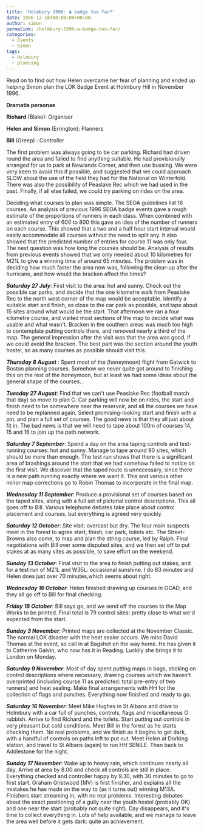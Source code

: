 ```yaml
---
title: 'Holmbury 1996: A badge too far?'
date: 1996-12-16T00:00:00+00:00
author: simon
permalink: /holmbury-1996-a-badge-too-far/
categories:
  - Events
  - Simon
tags:
  - Holmbury
  - planning
---
```

Read on to find out how Helen overcame her fear of planning and ended up helping Simon plan the LOK Badge Event at Holmbury Hill in November 1996.

**Dramatis personae**

 **Richard** (Blake): Organiser

 **Helen and Simon** (Errington): Planners

 **Bill** (Greep) : Controller
<!--more-->

The first problem was always going to be car parking. Richard had driven round the area and failed to find anything suitable. He had provisionally arranged for us to park at Newlands Corner, and then use bussing. We were very keen to avoid this if possible, and suggested that we could approach SLOW about the use of the field they had for the National on Winterfold. There was also the possibility of Peaslake Rec which we had used in the past. Finally, if all else failed, we could try parking on rides on the area.

Deciding what courses to plan was simple. The SEOA guidelines list 16 courses. An analysis of previous 1996 SEOA badge events gave a rough estimate of the proportions of runners in each class. When combined with an estimated entry of 600 to 800 this gave an idea of the number of runners on each course. This showed that a two and a half hour start interval would easily accommodate all courses without the need to split any. It also showed that the predicted number of entries for course 11 was only four. The next question was how long the courses should be. Analysis of results from previous events showed that we only needed about 10 kilometres for M21L to give a winning time of around 65 minutes. The problem was in deciding how much faster the area now was, following the clear-up after the hurricane, and how would the bracken affect the times?

_**Saturday 27 July**_: First visit to the area: hot and sunny. Check out the possible car parks, and decide that the one kilometre walk from Peaslake Rec to the north west corner of the map would be acceptable. Identify a suitable start and finish, as close to the car park as possible, and tape about 15 sites around what would be the start. That afternoon we ran a four kilometre course, and visited most sections of the map to decide what was usable and what wasn't. Bracken in the southern areas was much too high to contemplate putting controls there, and removed nearly a third of the map. The general impression after the visit was that the area was good, if we could avoid the bracken. The best part was the section around the youth hostel, so as many courses as possible should visit this.

_**Thursday 8 August**_ : Spent most of the (honeymoon) flight from Gatwick to Boston planning courses. Somehow we never quite got around to finishing this on the rest of the honeymoon, but at least we had some ideas about the general shape of the courses..

_**Tuesday 27 August**_: Find that we can't use Peaslake Rec (football match that day) so move to plan C. Car parking will now be on rides, the start and finish need to be somewhere near the reservoir, and all the courses we have need to be replanned again. Select promising-looking start and finish with a pin, and plan a full set of courses. The good news is that they all just about fit in. The bad news is that we will need to tape about 100m of courses 14, 15 and 16 to join up the path network.

**_Saturday 7 September_**: Spend a day on the area taping controls and test-running courses: hot and sunny. Manage to tape around 90 sites, which should be more than enough. The test run shows that there is a significant area of brashings around the start that we had somehow failed to notice on the first visit. We discover that the taped route is unnecessary, since there is a new path running exactly where we want it. This and various other minor map corrections go to Robin Thomas to incorporate in the final map.

_**Wednesday 11 September**_: Produce a provisional set of courses based on the taped sites, along with a full set of pictorial control descriptions. This all goes off to Bill. Various telephone debates take place about control placement and courses, but everything is agreed very quickly.

_**Saturday 12 October**_: Site visit: overcast but dry. The four main suspects meet in the forest to agree start, finish, car park, toilets etc. The Street-Browns also come, to map and plan the string course, led by Ralph. Final negotiations with Bill over some disputed sites, and we then set off to put stakes at as many sites as possible, to save effort on the weekend.

**_Sunday 13 October_**: Final visit to the area to finish putting out stakes, and for a test run of M21L and W35L: occasional sunshine. I do 83 minutes and Helen does just over 70 minutes,which seems about right.

_**Wednesday 16 October**_: Helen finished drawing up courses in OCAD, and they all go off to Bill for final checking.

_**Friday 18 October**_: Bill says go, and we send off the courses to the Map Works to be printed. Final total is 79 control sites: pretty close to what we'd expected from the start.

**_Sunday 3 November_**: Printed maps are collected at the November Classic. The normal LOK disaster with the heat sealer occurs. We miss David Thomas at the event, so call in at Bagshot on the way home. He has given it to Catherine Galvin, who now has it in Reading. Luckily she brings it to London on Monday.

_**Saturday 9 November**_: Most of day spent putting maps in bags, sticking on control descriptions where necessary, drawing courses which we haven't overprinted (including course 11 as predicted: total pre-entry of two runners) and heat sealing. Make final arrangements with HH for the collection of flags and punches. Everything now finished and ready to go.

**_Saturday 16 November_**: Meet Mike Hughes in St Albans and drive to Holmbury with a car full of punches, controls, flags and miscellaneous O rubbish. Arrive to find Richard and the toilets. Start putting out controls in very pleasant but cold conditions. Meet Bill in the forest as he starts checking them. No real problems, and we finish as it begins to get dark, with a handful of controls on paths left to put out. Meet Helen at Dorking station, and travel to St Albans (again) to run HH SENILE. Then back to Addlestone for the night.

_**Sunday 17 November**_: Wake up to heavy rain, which continues nearly all day. Arrive at area by 8.00 and check all controls are still in place. Everything checked and controller happy by 9.30, with 30 minutes to go to first start. Graham Gristwood (MV) is first finisher, and explains all the mistakes he has made on the way to (as it turns out) winning M13A. Finishers start streaming in, with no real problems. Interesting debates about the exact positioning of a gully near the youth hostel (probably OK) and one near the start (probably not quite right). Day disappears, and it's time to collect everything in. Lots of help available, and we manage to leave the area well before it gets dark: quite an achievement.